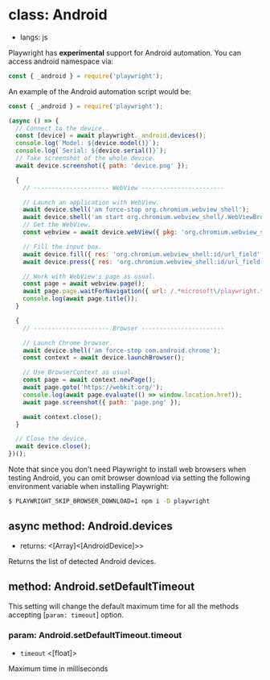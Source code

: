# class: Android
* langs: js

Playwright has **experimental** support for Android automation. You can access android namespace via:

```js
const { _android } = require('playwright');
```

An example of the Android automation script would be:

```js
const { _android } = require('playwright');

(async () => {
  // Connect to the device.
  const [device] = await playwright._android.devices();
  console.log(`Model: ${device.model()}`);
  console.log(`Serial: ${device.serial()}`);
  // Take screenshot of the whole device.
  await device.screenshot({ path: 'device.png' });

  {
    // --------------------- WebView -----------------------

    // Launch an application with WebView.
    await device.shell('am force-stop org.chromium.webview_shell');
    await device.shell('am start org.chromium.webview_shell/.WebViewBrowserActivity');
    // Get the WebView.
    const webview = await device.webView({ pkg: 'org.chromium.webview_shell' });

    // Fill the input box.
    await device.fill({ res: 'org.chromium.webview_shell:id/url_field' }, 'github.com/microsoft/playwright');
    await device.press({ res: 'org.chromium.webview_shell:id/url_field' }, 'Enter');

    // Work with WebView's page as usual.
    const page = await webview.page();
    await page.page.waitForNavigation({ url: /.*microsoft\/playwright.*/ });
    console.log(await page.title());
  }

  {
    // --------------------- Browser -----------------------

    // Launch Chrome browser.
    await device.shell('am force-stop com.android.chrome');
    const context = await device.launchBrowser();

    // Use BrowserContext as usual.
    const page = await context.newPage();
    await page.goto('https://webkit.org/');
    console.log(await page.evaluate(() => window.location.href));
    await page.screenshot({ path: 'page.png' });

    await context.close();
  }

  // Close the device.
  await device.close();
})();
```

Note that since you don't need Playwright to install web browsers when testing Android, you can omit browser download via setting the following environment variable when installing Playwright:

```sh js
$ PLAYWRIGHT_SKIP_BROWSER_DOWNLOAD=1 npm i -D playwright
```

## async method: Android.devices
- returns: <[Array]<[AndroidDevice]>>

Returns the list of detected Android devices.

## method: Android.setDefaultTimeout

This setting will change the default maximum time for all the methods accepting [`param: timeout`] option.

### param: Android.setDefaultTimeout.timeout
- `timeout` <[float]>

Maximum time in milliseconds
